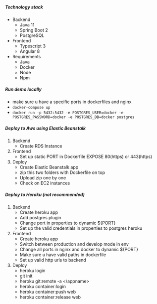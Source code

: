 ##### Technology stack
- Backend
  - Java 11
  - Spring Boot 2
  - PostgreSQL
- Frontend
  - Typescript 3
  - Angular 8
- Requirements
  - Java
  - Docker
  - Node
  - Npm

##### Run demo locally
- make sure u have a specific ports in dockerfiles and nginx
- `docker-compose up`
- `docker run -p 5432:5432 -e POSTGRES_USER=docker -e POSTGRES_PASSWORD=docker -e POSTGRES_DB=docker postgres`

##### Deploy to Aws using Elastic Beanstalk
1. Backend
    - Create RDS Instance
2. Frontend
    - Set up static PORT in Dockerfile EXPOSE 80(https) or 443(https)
3. Deploy
    - Create Elastic Beanstalk app
    - zip this two folders with Dockerfile on top
    - Upload zip one by one
    - Check on EC2 instances
  
##### Deploy to Heroku (not recommended)
1. Backend
    - Create heroku app
    - Add postgres plugin
    - Change port in properties to dynamic ${PORT}
    - Set up the valid credentials in properties to postgres heroku
2. Frontend
    - Create heroku app
    - Switch between production and develop mode in env
    - Change all ports in nginx and docker to dynamic ${PORT}
    - Make sure u have valid paths in dockerfile
    - Set up valid http urls to backend
3. Deploy
    - heroku login
    - git init
    - heroku git:remote -a <\appname>
    - heroku container:login
    - heroku container:push web
    - heroku container:release web
